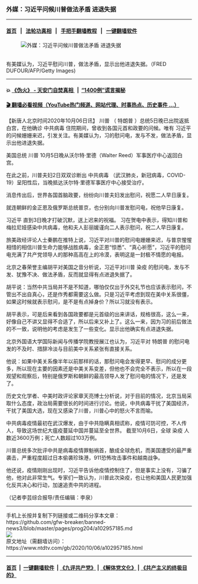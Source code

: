 ### 外媒：习近平问候川普做法矛盾 进退失据
------------------------

#### [首页](https://github.com/gfw-breaker/banned-news3/blob/master/README.md) &nbsp;&nbsp;|&nbsp;&nbsp; [法轮功真相](https://github.com/begood0513/basic/blob/master/README.md)  &nbsp;&nbsp;|&nbsp;&nbsp; [手把手翻墙教程](https://github.com/gfw-breaker/guides/wiki)  &nbsp;&nbsp;|&nbsp;&nbsp; [一键翻墙软件](https://github.com/gfw-breaker/nogfw/blob/master/README.md)  



<div><div class="featured_image">
 <figure>
  <img alt="外媒：习近平问候川普做法矛盾 进退失据" src="https://i.ntdtv.com/assets/uploads/2020/10/GettyImages-871902528-800x450.jpg"/>
 </figure><br/>
 <span class="caption">
  有美媒认为，习近平慰问川普，做法矛盾，显示出他进退失据。（FRED DUFOUR/AFP/Getty Images)
 </span>
</div>
</div><hr/>

#### 💥 [《伪火》 - 天安门自焚真相 ](http://158.247.195.190:10000/videos/blog/weihuo.html)&nbsp; |&nbsp; [“1400例”谎言揭秘  ](http://158.247.195.190:10000/videos/blog/jiexi1400.html)

#### [ 🎬  翻墙必看视频（YouTube热门频道、网站代理、时事热点、历史事件 ...）](https://github.com/gfw-breaker/links/blob/master/banned.md)

<div><div class="post_content" itemprop="articleBody">
 <p>
  【新唐人北京时间2020年10月06日讯】
  <ok href="https://www.ntdtv.com/gb/川普.htm">
   川普
  </ok>
  （
  <ok href="https://www.ntdtv.com/gb/特朗普.htm">
   特朗普
  </ok>
  ）总统5日晚已出院返抵白宫，在他确诊
  <ok href="https://www.ntdtv.com/gb/中共病毒.htm">
   中共病毒
  </ok>
  住院期间，曾收到各国元首和政要的问候。唯有
  <ok href="https://www.ntdtv.com/gb/习近平.htm">
   习近平
  </ok>
  的问候姗姗来迟，引发关注。有美媒认为，习的慰问电，发与不发，做法矛盾，显示出他进退失据。
 </p>
 <p>
  美国总统
  <ok href="https://www.ntdtv.com/gb/川普.htm">
   川普
  </ok>
  10月5日晚从沃尔特·里德（Walter Reed）军事医疗中心返回白宫。
 </p>
 <p>
  在此之前，川普夫妇2日双双诊断出
  <ok href="https://www.ntdtv.com/gb/中共病毒.htm">
   中共病毒
  </ok>
  （武汉肺炎，新冠病毒，COVID-19）呈阳性后，当晚抵达沃尔特·里德军事医疗中心接受治疗。
 </p>
 <p>
  消息传出后，世界各国首脑政要，纷纷向川普夫妇发出慰问，祝愿二人早日康复。
 </p>
 <p>
  就连朝鲜的金正恩及俄罗斯总统普京，也分别向川普发慰问电，祝他早日康复。
 </p>
 <p>
  <ok href="https://www.ntdtv.com/gb/习近平.htm">
   习近平
  </ok>
  直到3日晚才打破沉默，送上迟来的祝福。 习在贺电中表示，得知川普和梅拉尼娅感染中共病毒，他和夫人彭丽媛谨向二人表示慰问，祝二人早日康复。
 </p>
 <p>
  旅美政经评论人士秦鹏在推特上说，习近平对川普的慰问电姗姗来迟，与普京惺惺相惜的相信川普生命力能够战胜病毒，金正恩“惊悉”、“真心祈愿”，习近平的慰问电充满了共产党领导人的那种高高在上的冷漠，表明这是一封极不情愿的电报。
 </p>
 <p>
  北京之春荣誉主编胡平对美国之音分析说，习近平对川普
  <ok href="https://www.ntdtv.com/gb/染疫.htm">
   染疫
  </ok>
  的慰问电，发与不发、犹豫不决、做法矛盾，反而就显得有点进退失据了。
 </p>
 <p>
  胡平说：当然中共当局并不是不知道，哪怕仅仅出于外交礼节也应该表示慰问，不管出不出自真心，还是作秀都需要这么做。只是习近平考虑到现在美中关系很僵，如果这时候就表示慰问，是不是有点掉身价？所以习就没有表示。
 </p>
 <p>
  胡平表示，可是后来看到各国政要都是元首级的出来讲话，规格很高，这么一来，好像自己不讲又显得不合适了，所以后来又补上了。这么一来，因为习的前后做法的不一致，说明他的考虑是发生了一些变化。显示出他确实有点进退失据。
 </p>
 <p>
  北京外国语大学国际新闻与传播学院教授展江也认为，习近平对
  <ok href="https://www.ntdtv.com/gb/特朗普.htm">
   特朗普
  </ok>
  的慰问电发的不及时、措辞冷淡与目前美中关系紧张有直接关系。
 </p>
 <p>
  他说：如果中美关系像半年以前那样的话，那慰问电会发得更早、慰问的成分更多，所以现在主要的因素还是中美关系变差，但他也不会完全不表示，所以在一段观望和观察后，特别是俄罗斯和朝鲜的最高领导人发了慰问电的情况下，还是发了。
 </p>
 <p>
  历史文化学者、中美时政评论家章天亮博士分析说，对于目前的情况，北京当局采取什么态度，政治局需要很长的时间进行讨论。他说，中共病毒干扰了美国经济，干扰了美国大选，现在又感染了川普，川普心中的怒火不言而喻。
 </p>
 <p>
  中共病毒疫情最初在武汉爆发，由于中共隐瞒真相谎称，疫情可防可控，不人传人，导致这场世纪大瘟疫蔓延中国并蔓延至全世界。 截至10月6日，全球
  <ok href="https://www.ntdtv.com/gb/染疫.htm">
   染疫
  </ok>
  人数近3600万例；死亡人数超过103万例。
 </p>
 <p>
  川普总统多次批评中共是病毒疫情罪魁祸首，酿成全球危机，而美国遭受的最严重袭击，严重程度超过日本偷袭珍珠港，911恐怖攻击事件和越南战争。
 </p>
 <p>
  他还说，疫情刚刚出现时，习近平告诉他疫情控制住了，但是事实上没有，习骗了他，他对此非常生气。专家们一致认为，川普此次染疫，也让他和美国人民更加强化反共决心和行动，加速追责中共的进程。
 </p>
 <p>
  （记者李芸综合报导/责任编辑：李泉）
 </p>
 <div class="single_ad">
 </div>
</div>
</div>
<hr/>
手机上长按并复制下列链接或二维码分享本文章：<br/>
https://github.com/gfw-breaker/banned-news3/blob/master/pages/prog204/a102957185.md <br/>
<a href='https://github.com/gfw-breaker/banned-news3/blob/master/pages/prog204/a102957185.md'><img src='https://github.com/gfw-breaker/banned-news3/blob/master/pages/prog204/a102957185.md.png'/></a> <br/>
原文地址（需翻墙访问）：https://www.ntdtv.com/gb/2020/10/06/a102957185.html


------------------------
#### [首页](https://github.com/gfw-breaker/banned-news3/blob/master/README.md) &nbsp;|&nbsp; [一键翻墙软件](https://github.com/gfw-breaker/nogfw/blob/master/README.md) &nbsp;| [《九评共产党》](https://github.com/gfw-breaker/9ping.md/blob/master/README.md#九评之一评共产党是什么) | [《解体党文化》](https://github.com/gfw-breaker/jtdwh.md/blob/master/README.md) | [《共产主义的终极目的》](https://github.com/gfw-breaker/gczydzjmd.md/blob/master/README.md)


<img src='http://gfw-breaker.win/banned-news3/pages/prog204/a102957185.md' width='0px' height='0px'/>